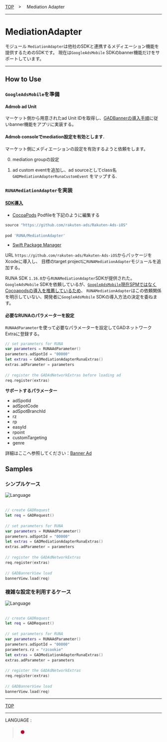 [TOP](/README.md#top)　>　 Mediation Adapter

---

# MediationAdapter

モジュール `MediationAdapter`は他社のSDKと連携するメディエーション機能を提供するためのSDKです。
現在は`GoogleAdsMobile` SDKのbanner機能だけをサポートしています。

---

## How to Use

### `GoogleAdsMobile`を準備

#### Admob ad Unit

マーケット側から用意されたad Unit IDを取得し、[GADBannerの導入手順](https://developers.google.com/admob/ios/banner)に従いbanner機能をアプリに実装する。

#### Admob consoleでmediation設定を有効とします.

マーケット側にメディエーションの設定を有効するようと依頼をします。

0. mediation groupの設定

0. ad custom eventを追加し、ad sourceとしてclass名 `GADMediationAdapterRunaCustomEvent` をマップする.


### `RUNAMediationAdapter`を実装

#### [SDK導入](#integrate-sdk)

- [CocoaPods](#cocoapods)
Podfileを下記のように編集する

```ruby
source "https://github.com/rakuten-ads/Rakuten-Ads-iOS"

pod 'RUNA/MediationAdapter'
```

- [Swift Package Manager](#spm)

URL `https://github.com/rakuten-ads/Rakuten-Ads-iOS`からパッケージをXcodeに導入し、
目標のtarget projectに`RUNAMediationAdapter`モジュールを追加する。

RUNA SDK `1.16.0`から`RUNAMediationAdapter`SDKが提供された。
`GoogleAdsMobile` SDKを依頼しているが、[`GoogleAdsMobile`現在SPMではなくCocoapodsの導入を推薦しているため](https://developers.google.com/admob/ios/quick-start#spm)、
`RUNAMediationAdapter`はこの依頼関係を明示していない、開発者に`GoogleAdsMobile` SDKの導入方法の決定を委ねます。

#### 必要なRUNAのパラメーターを設定

`RUNAAdParameter`を使って必要なパラメーターを設定してGADネットワークExtraに登録する。


```swift
// set parameters for RUNA
var parameters = RUNAAdParameter()
parameters.adSpotId = "00000"
let extras = GADMediationAdapterRunaExtras()
extras.adParameter = parameters

// register the GADAdNetworkExtras before loading ad
req.register(extras)
```

__サポートするパラメーター__

- adSpotId
- adSpotCode
- adSpotBranchId
- rz
- rp
- easyId
- rpoint
- customTargeting
- genre

詳細はここへ参照してください：[Banner Ad](../bannerads/README.md)



### 
## Samples

### シンプルケース
![Language](http://img.shields.io/badge/language-Swift-red.svg?style=flat)

```swift

// create GADRequest
let req = GADRequest()

// set parameters for RUNA
var parameters = RUNAAdParameter()
parameters.adSpotId = "00000"
let extras = GADMediationAdapterRunaExtras()
extras.adParameter = parameters

// register the GADAdNetworkExtras
req.register(extras)

// GADBannerView load
bannerView.load(req)
```

### 複雑な設定を利用するケース
![Language](http://img.shields.io/badge/language-Swift-red.svg?style=flat)

```swift

// create GADRequest
let req = GADRequest()

// set parameters for RUNA
var parameters = RUNAAdParameter()
parameters.adSpotId = "00000"
parameters.rz = "rzcookie"
let extras = GADMediationAdapterRunaExtras()
extras.adParameter = parameters

// register the GADAdNetworkExtras
req.register(extras)

// GADBannerView load
bannerView.load(req)
```

---

[TOP](/README.md#top)

---

LANGUAGE :

> [![ja](/doc/lang/ja.png)](/doc/ja/mediation/README.md)
